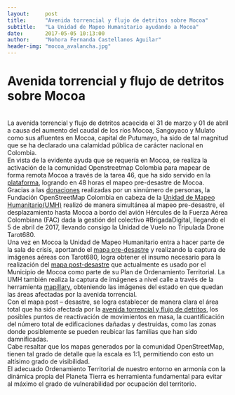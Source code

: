 ```yaml
---
layout:     post
title:      "Avenida torrencial y flujo de detritos sobre Mocoa"
subtitle:   "La Unidad de Mapeo Humanitario ayudando a Mocoa"
date:       2017-05-05 10:13:00
author:     "Nohora Fernanda Castellanos Aguilar"
header-img: "mocoa_avalancha.jpg"
---
```

<h1>Avenida torrencial y flujo de detritos sobre Mocoa</h1>
<br>
La avenida torrencial y flujo de detritos acaecida el 31 de marzo y 01 de abril a causa del aumento del caudal de los ríos Mocoa, Sangoyaco y Mulato como sus afluentes en Mocoa, capital de Putumayo, ha sido de tal magnitud que se ha declarado una calamidad pública de carácter nacional en Colombia.
<br>
En vista de la evidente ayuda que se requería en Mocoa, se realiza la activación de la comunidad Openstreetmap Colombia para mapear de forma remota Mocoa a través de la tarea 46, que ha sido servido en la <a href=”http://tareas.openstreetmap.co/project/46#task/33”>plataforma</a>, logrando en 48 horas el mapeo pre-desastre de Mocoa.
<br>
Gracias a las <a href=”http://blog.openstreetmap.co/donations/”>donaciones</a> realizadas por un sinnúmero de personas, la Fundación OpenStreetMap Colombia en cabeza de la <a href="https://umh.openstreetmap.co/e56">Unidad de Mapeo Humanitario(UMH)</a>  realizó de manera simultánea al mapeo pre-desastre, el desplazamiento hasta Mocoa a bordo del avión Hércules de la Fuerza Aérea Colombiana (FAC) dada la gestión del colectivo #BrigadaDigital, llegando el 5 de abril de 2017, llevando consigo la Unidad de Vuelo no Tripulada Drone Tarot680.
<br>
Una vez en Mocoa la Unidad de Mapeo Humanitario entra a hacer parte de la sala de crisis, aportando el <a href=”http://pierzen.dev.openstreetmap.org/hot/leaflet/OSM-Compare-before-after.html#15/1.1505/-76.6480”>mapa pre-desastre</a> y realizando la captura de imágenes aéreas con Tarot680, logra obtener el insumo necesario para la realización del <a href=”http://tareas.openstreetmap.co/project/50#”>mapa post-desastre</a> que actualmente es usado por el Municipio de Mocoa como parte de su Plan de Ordenamiento Territorial. La UMH también realiza la captura de imágenes a nivel calle a través de la herramienta <a href=”https://www.mapillary.com/”>mapillary</a>, obteniendo las imágenes del estado en que quedan las áreas afectadas por la avenida torrencial.
<br>
Con el mapa post – desastre, se logra establecer de manera clara el área total que ha sido afectada por la <a href=” http://miputumayo.com.co/2017/04/01/no-fue-una-avalancha-fue-una-avenida-torrencial/”>avenida torrencial y flujo de detritos</a>, los posibles puntos de reactivación de movimientos en masa, la cuantificación del número total de edificaciones dañadas y destruidas, como las zonas donde posiblemente se pueden reubicar las familias que han sido damnificadas. 
<br>
Cabe resaltar que los mapas generados por la comunidad OpenStreetMap, tienen tal grado de detalle que la escala es 1:1, permitiendo con esto un altísimo grado de visibilidad.
<br>
El adecuado Ordenamiento Territorial de nuestro entorno en armonía con la dinámica propia del Planeta Tierra es herramienta fundamental para evitar al máximo el grado de vulnerabilidad por ocupación del territorio. 
<br>
<img src="{{ site.baseurl }}/img/Director gestion del riesgo.jpg" align="center"  alt="">
<br>

